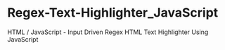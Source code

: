 # Regex-Text-Highlighter_JavaScript
HTML / JavaScript - Input Driven Regex HTML Text Highlighter Using JavaScript 
